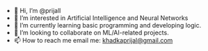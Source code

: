 - 👋 Hi, I’m @prijall
- 👀 I’m interested in Artificial Intelligence and Neural Networks
- 🌱 I’m currently learning basic programming and developing logic.
- 💞️ I’m looking to collaborate on ML/AI-related projects.
- 📫 How to reach me email me: khadkaprijal@gmail.com

<!---
prijall/prijall is a ✨ special ✨ repository because its `README.md` (this file) appears on your GitHub profile.
You can click the Preview link to take a look at your changes.
--->
